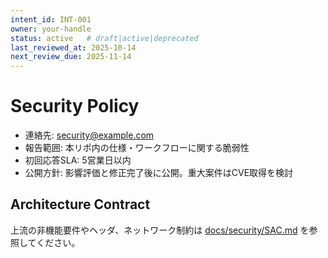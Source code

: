 ```yaml
---
intent_id: INT-001
owner: your-handle
status: active   # draft|active|deprecated
last_reviewed_at: 2025-10-14
next_review_due: 2025-11-14
---
```


# Security Policy

- 連絡先: [security@example.com](mailto:security@example.com)
- 報告範囲: 本リポ内の仕様・ワークフローに関する脆弱性
- 初回応答SLA: 5営業日以内
- 公開方針: 影響評価と修正完了後に公開。重大案件はCVE取得を検討

## Architecture Contract
上流の非機能要件やヘッダ、ネットワーク制約は [docs/security/SAC.md](docs/security/SAC.md) を参照してください。

